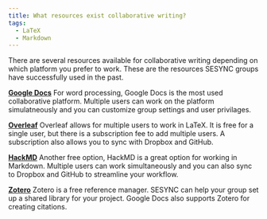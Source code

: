 ```yaml
---
title: What resources exist collaborative writing?
tags:
  - LaTeX
  - Markdown
---
```


There are several resources available for collaborative writing depending on which platform you prefer to work. These are the resources
SESYNC groups have successfully used in the past.

**[Google Docs](https://www.google.com/docs/about/)**
For word processing, Google Docs is the most used collaborative platform. Multiple users can work on the platform simulatneously
and you can customize group settings and user privilages.

**[Overleaf](https://www.overleaf.com/)**
Overleaf allows for multiple users to work in LaTeX. It is free for a single user, but there is a subscription fee to add multiple users.
A subscription also allows you to sync with Dropbox and GitHub.

**[HackMD](https://hackmd.io/)**
Another free option, HackMD is a great option for working in Markdown. Multiple users can work simultaneously and you can also sync
to Dropbox and GitHub to streamline your workflow.

**[Zotero](https://www.zotero.org/)**
Zotero is a free reference manager. SESYNC can help your group set up a shared library for your project. Google Docs also supports Zotero for creating citations.
